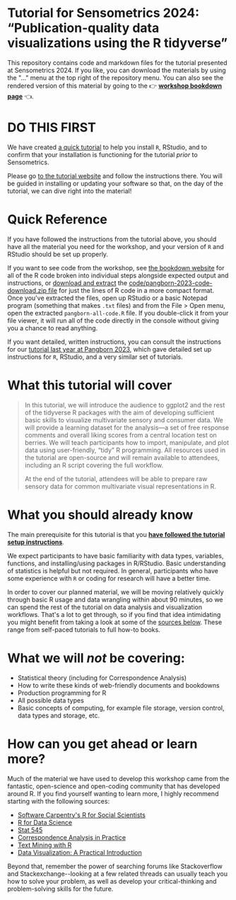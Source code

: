 # Tutorial for Sensometrics 2024: “Publication-quality data visualizations using the R tidyverse”

This repository contains code and markdown files for the tutorial presented at Sensometrics 2024.  If you like, you can download the materials by using the "..." menu at the top right of the repository menu.  You can also see the rendered version of this material by going to the :point_right: [**workshop bookdown page**](https://lhami.github.io/pangborn-r-tutorial-2023/) :point_left:.

# DO THIS FIRST

We have created [a quick tutorial](https://lhamilton.shinyapps.io/sensometrics2024setup/) to help you install `R`, RStudio, and to confirm that your installation is functioning for the tutorial _prior_ to Sensometrics.

Please go [to the tutorial website](https://lhamilton.shinyapps.io/sensometrics2024setup/) and follow the instructions there.  You will be guided in installing or updating your software so that, on the day of the tutorial, we can dive right into the material!

# Quick Reference

If you have followed the instructions from the tutorial above, you should have all the material you need for the workshop, and your version of `R` and RStudio should be set up properly. 

If you want to see code from the workshop, see [the bookdown website](https://lhami.github.io/pangborn-r-tutorial-2023/) for all of the R code broken into individual steps alongside expected output and instructions, or [download and extract](https://lhami.github.io/pangborn-r-tutorial-2023/) the [code/pangborn-2023-code-download.zip file]() for just the lines of R code in a more compact format. Once you've extracted the files, open up RStudio or a basic Notepad program (something that makes `.txt` files) and from the File > Open menu, open the extracted `pangborn-all-code.R` file. If you double-click it from your file viewer, it will run all of the code directly in the console without giving you a chance to read anything.

If you want detailed, written instructions, you can consult the instructions for our [tutorial last year at Pangborn 2023](https://github.com/lhami/pangborn-r-tutorial-2023), which gave detailed set up instructions for `R`, RStudio, and a very similar set of tutorials.

# What this tutorial will cover

>In this tutorial, we will introduce the audience to ggplot2 and the rest of the tidyverse R packages with the aim of developing sufficient basic skills to visualize multivariate sensory and consumer data. We will provide a learning dataset for the analysis—a set of free response comments and overall liking scores from a central location test on berries. We will teach participants how to import, manipulate, and plot data using user-friendly, “tidy” R programming. All resources used in the tutorial are open-source and will remain available to attendees, including an R script covering the full workflow.
>
>At the end of the tutorial, attendees will be able to prepare raw sensory data for common multivariate visual representations in R.


# What you should already know

The main prerequisite for this tutorial is that you [**have followed the tutorial setup instructions**](https://lhamilton.shinyapps.io/sensometrics2024setup/).

We expect participants to have basic familiarity with data types, variables, functions, and installing/using packages in R/RStudio. Basic understanding of statistics is helpful but not required. In general, participants who have some experience with `R` or coding for research will have a better time. 

In order to cover our planned material, we will be moving relatively quickly through basic R usage and data wrangling within about 90 minutes, so we can spend the rest of the tutorial on data analysis and visualization workflows.  That's a lot to get through, so if you find that idea intimidating you might benefit from taking a look at some of the [sources below](#how-can-you-get-ahead-or-learn-more).  These range from self-paced tutorials to full how-to books.

# What we will *not* be covering:

* Statistical theory (including for Correspondence Analysis)
* How to write these kinds of web-friendly documents and bookdowns
* Production programming for R
* All possible data types
* Basic concepts of computing, for example file storage, version control, data types and storage, etc.

# How can you get ahead or learn more?

Much of the material we have used to develop this workshop came from the fantastic, open-science and open-coding community that has developed around R.  If you find yourself wanting to learn more, I highly recommend starting with the following sources:

*  [Software Carpentry's R for Social Scientists](https://datacarpentry.org/r-socialsci/)
*  [R for Data Science](https://r4ds.had.co.nz/)
*  [Stat 545](https://stat545.com/)
*  [Correspondence Analysis in Practice](https://doi.org/10.1201/9781315369983/)
*  [Text Mining with R](https://www.tidytextmining.com/)
*  [Data Visualization: A Practical Introduction](https://socviz.co/)

Beyond that, remember the power of searching forums like Stackoverflow and Stackexchange--looking at a few related threads can usually teach you how to solve your problem, as well as develop your critical-thinking and problem-solving skills for the future.
